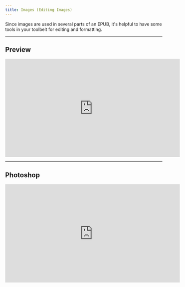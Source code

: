 ```yaml
---
title: Images (Editing Images)
---
```

Since images are used in several parts of an EPUB, it's helpful to have some tools in your toolbelt for editing and formatting.

<hr />

## Preview

<iframe width="560" height="315" src="https://www.youtube.com/embed/qgbxtUGzdL0" frameborder="0" allow="accelerometer; autoplay; encrypted-media; gyroscope; picture-in-picture" allowfullscreen></iframe>

<hr />

## Photoshop



<iframe width="560" height="315" src="https://www.youtube.com/embed/mxQNYSx0hWg" frameborder="0" allow="accelerometer; autoplay; encrypted-media; gyroscope; picture-in-picture" allowfullscreen></iframe>
